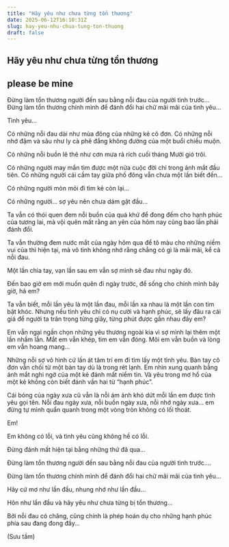 ```yaml
---
title: "Hãy yêu như chưa từng tổn thương"
date: 2025-06-12T16:10:31Z
slug: hay-yeu-nhu-chua-tung-ton-thuong
draft: false
---
```


## Hãy yêu như chưa từng tổn thương

## please be mine

Đừng làm tổn thương người đến sau bằng nỗi đau của người tình trước… Đừng làm tổn thương chính mình để đánh đổi hai chữ mãi mãi của tình yêu… 
 
Tình yêu…
 
Có những nỗi đau dài như mùa đông của những kẻ cô đơn. Có những nỗi nhớ đậm và sâu như ly cà phê đắng không đường của một buổi chiều muộn.
 
Có những nỗi buồn lê thê như cơn mưa rả rích cuối tháng Mười gió trôi.
 
Có những người may mắn tìm được một nửa cuộc đời chỉ trong ánh mắt đầu tiên. Có những người cái cầm tay giữa phố đông vẫn chưa một lần biết đến…
 
Có những người mòn mỏi đi tìm kẻ còn lại…
 
Có những người… sợ yêu nên chưa dám gật đầu…
 
Ta vẫn có thói quen đem nỗi buồn của quá khứ để đong đếm cho hạnh phúc của tương lai, mà vội quên mất rằng an yên của hôm nay cũng bao lần phải đánh đổi.
 
Ta vẫn thường đem nước mắt của ngày hôm qua để tô màu cho những niềm vui của thì hiện tại, mà vô tình không nhớ rằng chẳng có gì là mãi mãi, kể cả nỗi đau.
 
Một lần chia tay, vạn lần sau em vẫn sợ mình sẽ đau như ngày đó.
 

 
Đến bao giờ em mới muốn quên đi ngày trước, để sống cho chính mình bây giờ, hả em?
 
Ta vẫn biết, mỗi lần yêu là một lần đau, mỗi lần xa nhau là một lần con tim bật khóc. Nhưng nếu tình yêu chỉ có nụ cười và hạnh phúc, sẽ lấy đâu ra cái giá để người ta trân trọng từng giây, từng phút được gần nhau đây em?
 
Em vẫn ngại ngần chọn những yêu thương ngoài kia vì sợ mình lại thêm một lần nhầm lẫn. Mắt em vẫn khép, tim em vẫn đóng. Môi em vẫn buồn và lòng em vẫn hoang mang…
 
Những nỗi sợ vô hình cứ lấn át tâm trí em đi tìm lấy một tình yêu. Bàn tay cô đơn vẫn chối từ một bàn tay dù là trong rét lạnh. Em nhìn xung quanh bằng ánh mắt nghi ngờ của một kẻ đánh mất niềm tin. Và yêu trong mơ hồ của một kẻ không còn biết đánh vần hai từ “hạnh phúc”.
 
Cái bóng của ngày xưa cũ vẫn là nỗi ám ảnh khó dứt mỗi lần em được tình yêu gọi tên. Nỗi đau ngày xưa, nỗi buồn ngày xưa, nỗi nhớ ngày xưa… em đừng tự mình quẩn quanh trong một vòng tròn không có lối thoát.
 

 
Em!
 
Em không có lỗi, và tình yêu cũng không hề có lỗi. 
 
Đừng đánh mất hiện tại bằng những thứ đã qua…
 
Đừng làm tổn thương người đến sau bằng nỗi đau của người tình trước….
 
Đừng làm tổn thương chính mình để đánh đổi hai chữ mãi mãi của tình yêu…
 
Hãy cứ mơ như lần đầu, nhung nhớ như lần đầu… 
 
Hôn như lần đầu và hãy yêu như chưa từng bị tổn thương…
 
Bởi nỗi đau có chăng, cũng chính là phép hoán dụ cho những hạnh phúc phía sau đang đong đầy…
 
(Sưu tầm)